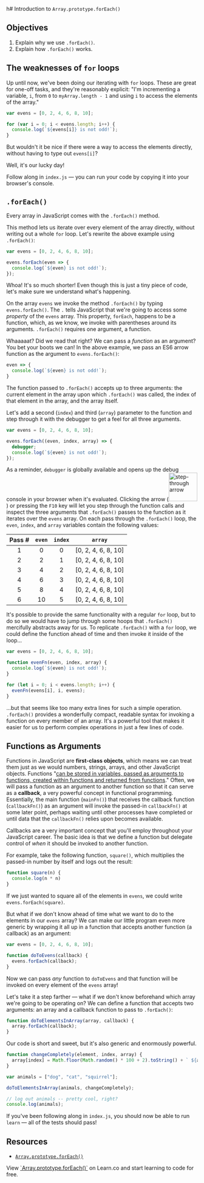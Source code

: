 h# Introduction to `Array.prototype.forEach()`

## Objectives
1. Explain why we use `.forEach()`.
2. Explain how `.forEach()` works.

## The weaknesses of `for` loops

Up until now, we've been doing our iterating with `for` loops. These are great for one-off tasks, and they're reasonably explicit: "I'm incrementing a variable, `i`, from `0` to `myArray.length - 1` and using `i` to access the elements of the array."

```js
var evens = [0, 2, 4, 6, 8, 10];

for (var i = 0; i < evens.length; i++) {
  console.log(`${evens[i]} is not odd!`);
}
```

But wouldn't it be nice if there were a way to access the elements directly, without having to type out `evens[i]`?

Well, it's our lucky day!

Follow along in `index.js` — you can run your code by copying it into your browser's console.

## `.forEach()`

Every array in JavaScript comes with the `.forEach()` method.

This method lets us iterate over every element of the array directly, without writing out a whole `for` loop. Let's rewrite the above example using `.forEach()`:

```js
var evens = [0, 2, 4, 6, 8, 10];

evens.forEach(even => {
  console.log(`${even} is not odd!`);
});
```

Whoa! It's so much shorter! Even though this is just a tiny piece of code, let's make sure we understand what's happening.

On the array `evens` we invoke the method `.forEach()` by typing `evens.forEach()`. The `.` tells JavaScript that we're going to access some _property_ of the `evens` array. This property, `forEach`, happens to be a function, which, as we know, we invoke with parentheses around its arguments. `.forEach()` requires one argument, a function.

Whaaaaat? Did we read that right? We can pass a _function_ as an argument? You bet your boots we can! In the above example, we pass an ES6 arrow function as the argument to `evens.forEach()`:
```js
even => {
  console.log(`${even} is not odd!`);
}
```

The function passed to `.forEach()` accepts up to three arguments: the current element in the array upon which `.forEach()` was called, the index of that element in the array, and the array itself.

Let's add a second (`index`) and third (`array`) parameter to the function and step through it with the debugger to get a feel for all three arguments.

```js
var evens = [0, 2, 4, 6, 8, 10];

evens.forEach((even, index, array) => {
  debugger;
  console.log(`${even} is not odd!`);
});
```

As a reminder, `debugger` is globally available and opens up the debug console in your browser when it's evaluated. Clicking the arrow (<img width="75" alt="step-through arrow" src="https://user-images.githubusercontent.com/17556281/27013165-b7852f78-4eac-11e7-80f7-2a97a40633b3.png">) or pressing the `F10` key will let you step through the function calls and inspect the three arguments that `.forEach()` passes to the function as it iterates over the `evens` array. On each pass through the `.forEach()` loop, the `even`, `index`, and `array` variables contain the following values:

| Pass # | `even` | `index` |       `array`       |
|:------:|:------:|:-------:|:-------------------:|
|   1    |   0    |    0    | [0, 2, 4, 6, 8, 10] |
|   2    |   2    |    1    | [0, 2, 4, 6, 8, 10] |
|   3    |   4    |    2    | [0, 2, 4, 6, 8, 10] |
|   4    |   6    |    3    | [0, 2, 4, 6, 8, 10] |
|   5    |   8    |    4    | [0, 2, 4, 6, 8, 10] |
|   6    |   10   |    5    | [0, 2, 4, 6, 8, 10] |

It's possible to provide the same functionality with a regular `for` loop, but to do so we would have to jump through some hoops that `.forEach()` mercifully abstracts away for us. To replicate `.forEach()` with a `for` loop, we could define the function ahead of time and then invoke it inside of the loop...

```js
var evens = [0, 2, 4, 6, 8, 10];

function evenFn(even, index, array) {
  console.log(`${even} is not odd!`);
}

for (let i = 0; i < evens.length; i++) {
  evenFn(evens[i], i, evens);
}
```

...but that seems like too many extra lines for such a simple operation. `.forEach()` provides a wonderfully compact, readable syntax for invoking a function on every member of an array. It's a powerful tool that makes it easier for us to perform complex operations in just a few lines of code.

## Functions as Arguments
Functions in JavaScript are **first-class objects**, which means we can treat them just as we would numbers, strings, arrays, and other JavaScript objects. Functions "[can be stored in variables, passed as arguments to functions, created within functions and returned from functions](http://wiki.c2.com/?FirstClass)." Often, we will pass a function as an argument to another function so that it can serve as a **callback**, a very powerful concept in functional programming. Essentially, the main function (`mainFn()`) that receives the callback function (`callbackFn()`) as an argument will invoke the passed-in `callbackFn()` at some later point, perhaps waiting until other processes have completed or until data that the `callbackFn()` relies upon becomes available.

Callbacks are a very important concept that you'll employ throughout your JavaScript career. The basic idea is that we define a function but delegate control of _when_ it should be invoked to another function.

For example, take the following function, `square()`, which multiplies the passed-in number by itself and logs out the result:
```js
function square(n) {
  console.log(n * n)
}
```

If we just wanted to square all of the elements in `evens`, we could write `evens.forEach(square)`.

But what if we don't know ahead of time what we want to do to the elements in our `evens` array? We can make our little program even more generic by wrapping it all up in a function that accepts another function (a callback) as an argument:
```js
var evens = [0, 2, 4, 6, 8, 10];

function doToEvens(callback) {
  evens.forEach(callback);
}
```

Now we can pass _any_ function to `doToEvens` and that function will be invoked on every element of the `evens` array!

Let's take it a step farther — what if we don't know beforehand which array we're going to be operating on? We can define a function that accepts two arguments: an array and a callback function to pass to `.forEach()`:
```js
function doToElementsInArray(array, callback) {
  array.forEach(callback);
}
```

Our code is short and sweet, but it's also generic and enormously powerful.

```js
function changeCompletely(element, index, array) {
  array[index] = Math.floor(Math.random() * 100 + 2).toString() + ` ${array[index]}s!!!`;
}

var animals = ["dog", "cat", "squirrel"];

doToElementsInArray(animals, changeCompletely);

// log out animals -- pretty cool, right?
console.log(animals);
```

If you've been following along in `index.js`, you should now be able to run `learn` — all of the tests should pass!

## Resources
- [`Array.prototype.forEach()`](https://developer.mozilla.org/en-US/docs/Web/JavaScript/Reference/Global_Objects/Array/forEach)

<p class='util--hide'>View <a href='https://learn.co/lessons/introduction-to-array-for-each'>`Array.prototype.forEach()`</a> on Learn.co and start learning to code for free.</p>
